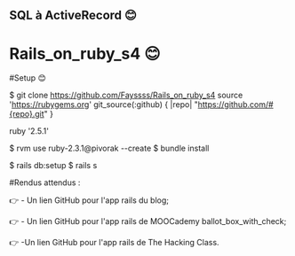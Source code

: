 ## SQL à ActiveRecord :blush:

# Rails_on_ruby_s4 :blush:

#Setup :blush:

$ git clone https://github.com/Fayssss/Rails_on_ruby_s4
source 'https://rubygems.org' git_source(:github) { |repo| "https://github.com/#{repo}.git" }

ruby '2.5.1'

$ rvm use ruby-2.3.1@pivorak --create
$ bundle install


$ rails db:setup
$ rails s

#Rendus attendus :


   :point_right: - Un lien GitHub pour l'app rails du blog;
   
   :point_right: - Un lien GitHub pour l'app rails de MOOCademy ballot_box_with_check;
   
   :point_right: -Un lien GitHub pour l'app rails de The Hacking Class.


